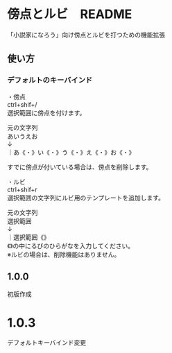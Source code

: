 # 傍点とルビ　README

「小説家になろう」向け傍点とルビを打つための機能拡張  

## 使い方  

### デフォルトのキーバインド

・傍点  
ctrl+shif+/  
選択範囲に傍点を付けます。

元の文字列  
あいうえお  
↓  
｜あ《・》い《・》う《・》え《・》お《・》  

すでに傍点が付いている場合は、傍点を削除します。  

・ルビ  
ctrl+shif+r  
選択範囲の文字列にルビ用のテンプレートを追加します。  

元の文字列  
選択範囲  
↓  
｜選択範囲《》  
《》の中にるびのひらがなを入力してください。  
※ルビの場合は、削除機能はありません。  

## 1.0.0  

初版作成  

# 1.0.3  

デフォルトキーバインド変更